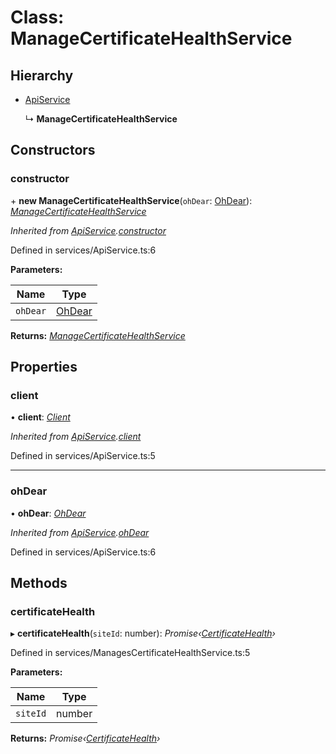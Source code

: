 # Class: ManageCertificateHealthService

## Hierarchy

* [ApiService](apiservice.md)

  ↳ **ManageCertificateHealthService**

## Constructors

###  constructor

\+ **new ManageCertificateHealthService**(`ohDear`: [OhDear](ohdear.md)): *[ManageCertificateHealthService](managecertificatehealthservice.md)*

*Inherited from [ApiService](apiservice.md).[constructor](apiservice.md#constructor)*

Defined in services/ApiService.ts:6

**Parameters:**

Name | Type |
------ | ------ |
`ohDear` | [OhDear](ohdear.md) |

**Returns:** *[ManageCertificateHealthService](managecertificatehealthservice.md)*

## Properties

###  client

• **client**: *[Client](client.md)*

*Inherited from [ApiService](apiservice.md).[client](apiservice.md#client)*

Defined in services/ApiService.ts:5

___

###  ohDear

• **ohDear**: *[OhDear](ohdear.md)*

*Inherited from [ApiService](apiservice.md).[ohDear](apiservice.md#ohdear)*

Defined in services/ApiService.ts:6

## Methods

###  certificateHealth

▸ **certificateHealth**(`siteId`: number): *Promise‹[CertificateHealth](certificatehealth.md)›*

Defined in services/ManagesCertificateHealthService.ts:5

**Parameters:**

Name | Type |
------ | ------ |
`siteId` | number |

**Returns:** *Promise‹[CertificateHealth](certificatehealth.md)›*
